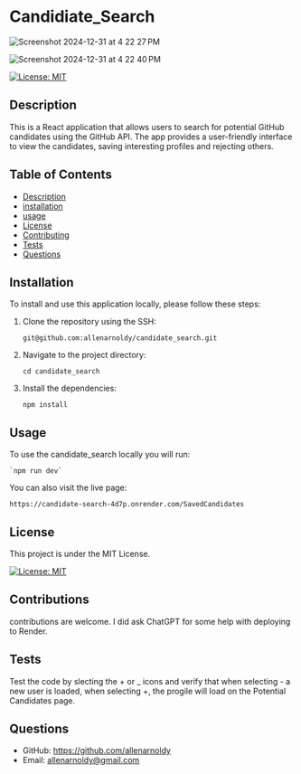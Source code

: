 # Candidiate_Search

![Screenshot 2024-12-31 at 4 22 27 PM](https://github.com/user-attachments/assets/4d92fb66-ec4c-4e06-a421-841937fd7ed6)

![Screenshot 2024-12-31 at 4 22 40 PM](https://github.com/user-attachments/assets/ca392118-634b-4861-a7b7-3411feb0ae03)

[![License: MIT](https://img.shields.io/badge/License-MIT-yellow.svg)](https://opensource.org/licenses/MIT)

## Description
This is a React application that allows users to search for potential GitHub candidates using the GitHub API. The app provides a user-friendly interface to view the candidates, saving interesting profiles and rejecting others. 

## Table of Contents
- [Description](#description)
- [installation](#installation)
- [usage](#usage)
- [License](#license)
- [Contributing](#contributing)
- [Tests](#test)
- [Questions](#questions)

## Installation

To install and use this application locally, please follow these steps:

1. Clone the repository using the SSH:

    `git@github.com:allenarnoldy/candidate_search.git`
2. Navigate to the project directory:

    `cd candidate_search`
3. Install the dependencies:

    `npm install` 

## Usage
To use the candidate_search locally you will run:

    `npm run dev`

You can also visit the live page:

    https://candidate-search-4d7p.onrender.com/SavedCandidates

## License

This project is under the MIT License.

[![License: MIT](https://img.shields.io/badge/License-MIT-yellow.svg)](https://opensource.org/licenses/MIT)

## Contributions

contributions are welcome. I did ask ChatGPT for some help with deploying to Render.

## Tests

Test the code by slecting the + or _ icons and verify that when selecting - a new user is loaded, when selecting +, the progile will load on the Potential Candidates page.

## Questions
- GitHub: https://github.com/allenarnoldy
- Email: allenarnoldy@gmail.com

